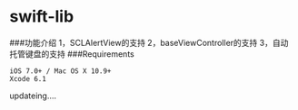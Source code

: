 # swift-lib
###功能介绍
	 1，SCLAlertView的支持 
	 2，baseViewController的支持
	 3，自动托管键盘的支持
###Requirements
 
 	iOS 7.0+ / Mac OS X 10.9+
 	Xcode 6.1



 
 updateing....
